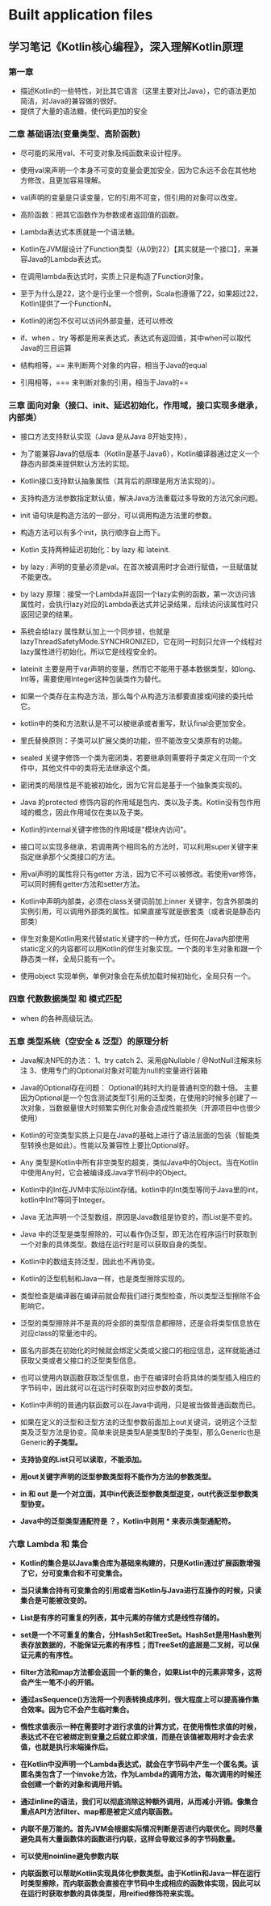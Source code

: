 # Built application files

## 学习笔记《Kotlin核心编程》，深入理解Kotlin原理

### 第一章
* 描述Kotlin的一些特性，对比其它语言（这里主要对比Java），它的语法更加简洁，对Java的兼容做的很好。
* 提供了大量的语法糖，使代码更加的安全

### 二章 基础语法(变量类型、高阶函数)
* 尽可能的采用val、不可变对象及纯函数来设计程序。
* 使用val来声明一个本身不可变的变量会更加安全，因为它永远不会在其他地方修改，且更加容易理解。
* val声明的变量是只读变量，它的引用不可变，但引用的对象可以改变。

* 高阶函数：把其它函数作为参数或者返回值的函数。

* Lambda表达式本质就是一个语法糖。

* Kotlin在JVM层设计了Function类型（从0到22）【其实就是一个接口】，来兼容Java的Lambda表达式。
* 在调用lambda表达式时，实质上只是构造了Function对象。
* 至于为什么是22，这个是行业里一个惯例，Scala也遵循了22，如果超过22，Kotlin提供了一个FunctionN。

* Kotlin的闭包不仅可以访问外部变量，还可以修改

* if、when 、try 等都是用来表达式，表达式有返回值，其中when可以取代Java的三目运算

* 结构相等，== 来判断两个对象的内容，相当于Java的equal
* 引用相等，=== 来判断对象的引用，相当于Java的==

### 三章 面向对象（接口、init、延迟初始化，作用域，接口实现多继承，内部类）
* 接口方法支持默认实现（Java 是从Java 8开始支持），
* 为了能兼容Java的低版本（Kotlin是基于Java6），Kotlin编译器通过定义一个静态内部类来提供默认方法的实现。
* Kotlin接口支持默认抽象属性（其背后的原理是用方法实现的）。

* 支持构造方法参数指定默认值，解决Java方法重载过多导致的方法冗余问题。

* init 语句块是构造方法的一部分，可以调用构造方法里的参数。
* 构造方法可以有多个init，执行顺序自上而下。

* Kotlin 支持两种延迟初始化：by lazy 和 lateinit.

* by lazy : 声明的变量必须是val。在首次被调用时才会进行赋值，一旦赋值就不能更改。
* by lazy 原理：接受一个Lambda并返回一个lazy<T>实例的函数，第一次访问该属性时，会执行lazy对应的Lambda表达式并记录结果，后续访问该属性时只返回记录的结果。
* 系统会给lazy 属性默认加上一个同步锁，也就是lazyThreadSafetyMode.SYNCHRONIZED，它在同一时刻只允许一个线程对lazy属性进行初始化。所以它是线程安全的。

* lateinit 主要是用于var声明的变量，然而它不能用于基本数据类型，如long、Int等，需要使用Integer这种包装类作为替代。

* 如果一个类存在主构造方法，那么每个从构造方法都要直接或间接的委托给它。

* kotlin中的类和方法默认是不可以被继承或者重写，默认final会更加安全。

* 里氏替换原则：子类可以扩展父类的功能，但不能改变父类原有的功能。

* sealed 关键字修饰一个类为密闭类，若要继承则需要将子类定义在同一个文件中，其他文件中的类将无法继承这个类。
* 密闭类的局限性是不能被初始化，因为它背后是基于一个抽象类实现的。

* Java 的protected 修饰内容的作用域是包内、类以及子类。Kotlin没有包作用域的概念，因此作用域仅在类以及子类。
* Kotlin的internal关键字修饰的作用域是"模块内访问"。

* 接口可以实现多继承，若调用两个相同名的方法时，可以利用super关键字来指定继承那个父类接口的方法。

* 用val声明的属性将只有getter 方法，因为它不可以被修改。若使用var修饰，可以同时拥有getter方法和setter方法。

* Kotlin中声明内部类，必须在class关键词前加上inner 关键字，包含外部类的实例引用，可以调用外部类的属性。如果直接写就是嵌套类（或者说是静态内部类）

* 伴生对象是Kotlin用来代替static关键字的一种方式，任何在Java内部使用static定义的内容都可以用Kotlin的伴生对象实现。一个类的半生对象和跟一个静态类一样，全局只能有一个。

* 使用object 实现单例，单例对象会在系统加载时候初始化，全局只有一个。

### 四章 代数数据类型 和 模式匹配
* when 的各种高级玩法。

### 五章 类型系统（空安全 & 泛型）的原理分析
* Java解决NPE的办法：
  1、try catch
  2、采用@Nullable / @NotNull注解来标注
  3、使用专门的Optional对象对可能为null的变量进行装箱

* Java的Optional存在问题： Optional的耗时大约是普通判空的数十倍。
  主要因为Optional<T>是一个包含测试类型T引用的泛型类，在使用的时候多创建了一次对象，当数据量很大时频繁实例化对象会造成性能损失（开源项目中也很少使用）

* Kotlin的可空类型实质上只是在Java的基础上进行了语法层面的包装（智能类型转换也是如此）。性能以及兼容性上要比Optional好。

* Any 类型是Kotlin中所有非空类型的超类，类似Java中的Object。当在Kotlin中使用Any时，它会被编译成Java字节码中的Object。

* Kotlin中的Int在JVM中实际以int存储。kotlin中的Int类型等同于Java里的int，kotlin中Int?等同于Integer。

* Java 无法声明一个泛型数组，原因是Java数组是协变的，而List是不变的。
* Java 中的泛型是类型擦除的，可以看作伪泛型，即无法在程序运行时获取到一个对象的具体类型。数组在运行时是可以获取自身的类型。
* Kotlin中的数组支持泛型，因此也不再协变。
* Kotlin的泛型机制和Java一样，也是类型擦除实现的。

* 类型检查是编译器在编译前就会帮我们进行类型检查，所以类型泛型擦除不会影响它。

* 泛型的类型擦除并不是真的将全部的类型信息都擦除，还是会将类型信息放在对应class的常量池中的。
* 匿名内部类在初始化的时候就会绑定父类或父接口的相应信息，这样就能通过获取父类或者父接口的泛型类型信息。
* 也可以使用内联函数获取泛型信息，由于在编译时会将具体的类型插入相应的字节码中，因此就可以在运行时获取到对应参数的类型。
* Kotlin中声明的普通内联函数可以在Java中调用，只是被当做普通函数而已。

* 如果在定义的泛型和泛型方法的泛型参数前面加上out关键词，说明这个泛型类及泛型方法是协变。简单来说是类型A是类型B的子类型，那么Generic<A>也是Generic<B>的子类型。
* 支持协变的List只可以读取，不能添加。
* 用out关键字声明的泛型参数类型将不能作为方法的参数类型。
* in 和 out 是一个对立面，其中in代表泛型参数类型逆变，out代表泛型参数类型协变。

* Java中的泛型类型通配符是 ？，Kotlin中则用 * 来表示类型通配符。

### 六章 Lambda 和 集合
* Kotlin的集合是以Java集合库为基础来构建的，只是Kotlin通过扩展函数增强了它，分可变集合和不可变集合。
* 当只读集合持有可变集合的引用或者当Kotlin与Java进行互操作的时候，只读集合是可能被改变的。

* List是有序的可重复的列表，其中元素的存储方式是线性存储的。

* set是一个不可重复的集合，分HashSet和TreeSet。HashSet是用Hash散列表存放数据的，不能保证元素的有序性；而TreeSet的底层是二叉树，可以保证元素的有序性。

* filter方法和map方法都会返回一个新的集合，如果List中的元素非常多，这将会产生一笔不小的开销。
* 通过asSequence()方法将一个列表转换成序列，很大程度上可以提高操作集合效率。因为它不会产生临时集合。
* 惰性求值表示一种在需要时才进行求值的计算方式，在使用惰性求值的时候，表达式不在它被绑定到变量之后就立即求值，而是在该值被取用时才会去求值，也就是执行末端操作后。

* 在Kotlin中没声明一个Lambda表达式，就会在字节码中产生一个匿名类。该匿名类包含了一个invoke方法，作为Lambda的调用方法，每次调用的时候还会创建一个新的对象和调用开销。
* 通过inline的语法，我们可以彻底消除这种额外调用，从而减小开销。像集合重点API方法filter、map都是被定义成内联函数。
* 内联不是万能的。首先JVM会根据实际情况判断是否进行内联优化。同时尽量避免具有大量函数体的函数进行内联，这样会导致过多的字节码数量。
* 可以使用noinline避免参数内联

* 内联函数可以帮助Kotlin实现具体化参数类型。由于Kotlin和Java一样在运行时类型擦除，而内联函数会直接在字节码中生成相应的函数体实现，因此可以在运行时获取参数的具体类型，用reified修饰符来实现。